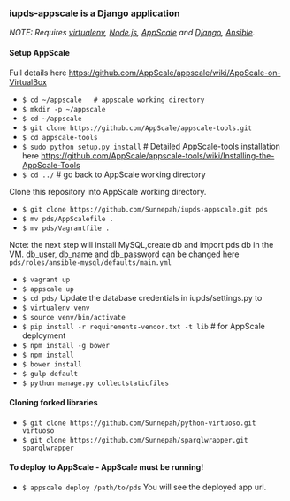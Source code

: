 ### iupds-appscale is a Django application

*NOTE: Requires [virtualenv](http://virtualenv.readthedocs.org/en/latest/), [Node.js](http://nodejs.org/), [AppScale](https://github.com/AppScale/appscale/wiki/AppScale-on-VirtualBox) and [Django](https://www.djangoproject.com/), [Ansible](http://docs.ansible.com/ansible/intro_installation.html#installation).*

#### Setup AppScale
Full details here https://github.com/AppScale/appscale/wiki/AppScale-on-VirtualBox
* `$ cd ~/appscale   # appscale working directory`
* `$ mkdir -p ~/appscale`
* `$ cd ~/appscale`
* `$ git clone https://github.com/AppScale/appscale-tools.git`
* `$ cd appscale-tools`
* `$ sudo python setup.py install`  # Detailed AppScale-tools installation here https://github.com/AppScale/appscale-tools/wiki/Installing-the-AppScale-Tools
* `$ cd ../`    # go back to AppScale working directory
 
Clone this repository into AppScale working directory.
* `$ git clone https://github.com/Sunnepah/iupds-appscale.git pds`
* `$ mv pds/AppScalefile .`
* `$ mv pds/Vagrantfile .`

Note: the next step will install MySQL,create db and import pds db in the VM. 
db_user, db_name and db_password can be changed here `pds/roles/ansible-mysql/defaults/main.yml`

* `$ vagrant up`
* `$ appscale up`
* `$ cd pds/`
Update the database credentials in iupds/settings.py to 
* `$ virtualenv venv` 
* `$ source venv/bin/activate`
* `$ pip install -r requirements-vendor.txt -t lib` # for AppScale deployment
* `$ npm install -g bower`
* `$ npm install`
* `$ bower install`
* `$ gulp default`
* `$ python manage.py collectstaticfiles`

#### Cloning forked libraries
* `$ git clone https://github.com/Sunnepah/python-virtuoso.git virtuoso`
* `$ git clone https://github.com/Sunnepah/sparqlwrapper.git sparqlwrapper`

#### To deploy to AppScale - AppScale must be running!
* `$ appscale deploy /path/to/pds`
You will see the deployed app url.
